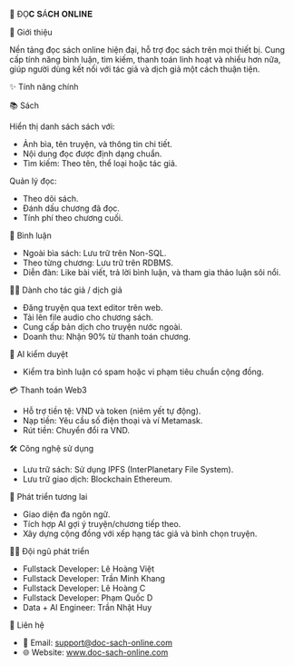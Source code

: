 📖 ĐỌ𝐂 𝐒Á𝐂𝐇 𝐎𝐍𝐋𝐈𝐍𝐄

🌟 Giới thiệu

Nền tảng đọc sách online hiện đại, hỗ trợ đọc sách trên mọi thiết bị. Cung cấp tính năng bình luận, tìm kiếm, thanh toán linh hoạt và nhiều hơn nữa, giúp người dùng kết nối với tác giả và dịch giả một cách thuận tiện.

✨ Tính năng chính

📚 Sách

Hiển thị danh sách sách với:
- Ảnh bìa, tên truyện, và thông tin chi tiết.
- Nội dung đọc được định dạng chuẩn.
- Tìm kiếm: Theo tên, thể loại hoặc tác giả.

Quản lý đọc:
- Theo dõi sách.
- Đánh dấu chương đã đọc.
- Tính phí theo chương cuối.

💬 Bình luận

- Ngoài bìa sách: Lưu trữ trên Non-SQL.
- Theo từng chương: Lưu trữ trên RDBMS.
- Diễn đàn: Like bài viết, trả lời bình luận, và tham gia thảo luận sôi nổi.

👨‍🏫 Dành cho tác giả / dịch giả

- Đăng truyện qua text editor trên web.
- Tải lên file audio cho chương sách.
- Cung cấp bản dịch cho truyện nước ngoài.
- Doanh thu: Nhận 90% từ thanh toán chương.

🤖 AI kiểm duyệt

- Kiểm tra bình luận có spam hoặc vi phạm tiêu chuẩn cộng đồng.

💳 Thanh toán Web3

- Hỗ trợ tiền tệ: VND và token (niêm yết tự động).
- Nạp tiền: Yêu cầu số điện thoại và ví Metamask.
- Rút tiền: Chuyển đổi ra VND.

🛠️ Công nghệ sử dụng

- Lưu trữ sách: Sử dụng IPFS (InterPlanetary File System).
- Lưu trữ giao dịch: Blockchain Ethereum.

🔮 Phát triển tương lai

- Giao diện đa ngôn ngữ.
- Tích hợp AI gợi ý truyện/chương tiếp theo.
- Xây dựng cộng đồng với xếp hạng tác giả và bình chọn truyện.

👨‍💻 Đội ngũ phát triển

- Fullstack Developer: Lê Hoàng Việt
- Fullstack Developer: Trần Minh Khang
- Fullstack Developer: Lê Hoàng C
- Fullstack Developer: Phạm Quốc D
- Data + AI Engineer: Trần Nhật Huy

📧 Liên hệ

- 📩 Email: support@doc-sach-online.com
- 🌐 Website: www.doc-sach-online.com
